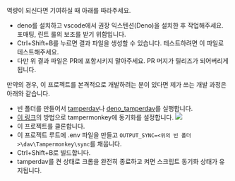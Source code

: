 역량이 되신다면 기여하실 때 아래를 따라주세요.

- deno를 설치하고 vscode에서 권장 익스텐션(Deno)을 설치한 후 작업해주세요. 포매팅, 린트 룰의 보조를
  받기 위함입니다.
- Ctrl+Shift+B를 누르면 결과 파일을 생성할 수 있습니다. 테스트하려면 이 파일로 테스트해주세요.
- 다만 위 결과 파일은 PR에 포함시키지 말아주세요. PR 머지가 릴리즈가 되어버리게 됩니다.

만약의 경우, 이 프로젝트를 본격적으로 개발하려는 분이 있다면 제가 쓰는 개발 과정은 아래와 같습니다.

- 빈 폴더를 만들어서 [tamperdav](https://github.com/Tampermonkey/tamperdav)나
  [deno_tamperdav](https://github.com/jeiea/deno_tamperdav)를 실행합니다.
- [이 링크](https://github.com/Tampermonkey/tamperdav?tab=readme-ov-file#clients)의 방법으로
  tampermonkey에 동기화를 설정합니다.
  ![](https://user-images.githubusercontent.com/767504/42598819-a1fb04a0-855d-11e8-8b42-a86abf577d82.png)
- 이 프로젝트를 클론합니다.
- 이 프로젝트 루트에 .env 파일을 만들고 `OUTPUT_SYNC=<위의 빈 폴더>\dav\Tampermonkey\sync`를
  채웁니다.
- Ctrl+Shift+B로 빌드합니다.
- tamperdav를 켠 상태로 크롬을 완전히 종료하고 켜면 스크립트 동기화 상태가 유지됩니다.
